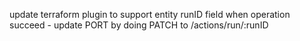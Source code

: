update terraform plugin to support entity runID field
when operation succeed - update PORT by doing PATCH to /actions/run/:runID